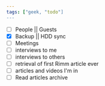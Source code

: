 ```yaml
---
tags: ["geek, "todo"]
---
```

- [ ] People \|\| Guests
- [x] Backup \|\| HDD sync
- [ ] Meetings
- [ ] interviews to me
- [ ] interviews to others
- [ ] retrieval of first Rimm article ever
- [ ] articles and videos I'm in
- [ ] Read articles archive